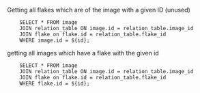 Getting all flakes which are of the image with a given ID (unused)

        SELECT * FROM image
        JOIN relation_table ON image.id = relation_table.image_id
        JOIN flake on flake.id = relation_table.flake_id
        WHERE image.id = ${id};

getting all images which have a flake with the given id

        SELECT * FROM image
        JOIN relation_table ON image.id = relation_table.image_id
        JOIN flake on flake.id = relation_table.flake_id
        WHERE flake.id = ${id};